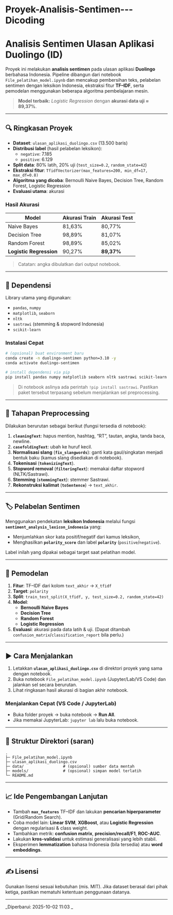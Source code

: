 # Proyek-Analisis-Sentimen---Dicoding

# Analisis Sentimen Ulasan Aplikasi Duolingo (ID)

Proyek ini melakukan **analisis sentimen** pada ulasan aplikasi **Duolingo** berbahasa Indonesia. Pipeline dibangun dari notebook `File_pelatihan_model.ipynb` dan mencakup pembersihan teks, pelabelan sentimen dengan leksikon Indonesia, ekstraksi fitur **TF–IDF**, serta pemodelan menggunakan beberapa algoritma pembelajaran mesin.

> **Model terbaik:** *Logistic Regression* dengan **akurasi data uji ≈ 89,37%**.

---

## 🔍 Ringkasan Proyek
- **Dataset**: `ulasan_aplikasi_duolingo.csv` (13.500 baris)
- **Distribusi label** (hasil pelabelan leksikon):  
  - `negative`: 7.185  
  - `positive`: 6.129
- **Split data**: 80% latih, 20% uji (`test_size=0.2`, `random_state=42`)
- **Ekstraksi fitur**: `TfidfVectorizer(max_features=200, min_df=17, max_df=0.8)`
- **Algoritma yang dicoba**: Bernoulli Naive Bayes, Decision Tree, Random Forest, Logistic Regression
- **Evaluasi utama**: akurasi

### Hasil Akurasi
| Model                 | Akurasi Train | Akurasi Test |
|----------------------|---------------|--------------|
| Naive Bayes          | 81,63%        | 80,77%       |
| Decision Tree        | 98,89%        | 81,07%       |
| Random Forest        | 98,89%        | 85,02%       |
| **Logistic Regression** | 90,27%     | **89,37%**   |

> Catatan: angka dibulatkan dari output notebook.

---

## 🧰 Dependensi
Library utama yang digunakan:
- `pandas`, `numpy`
- `matplotlib`, `seaborn`
- `nltk`
- `sastrawi` (stemming & stopword Indonesia)
- `scikit-learn`

### Instalasi Cepat
```bash
# (opsional) buat environment baru
conda create -n duolingo-sentimen python=3.10 -y
conda activate duolingo-sentimen

# install dependensi via pip
pip install pandas numpy matplotlib seaborn nltk sastrawi scikit-learn
```

> Di notebook aslinya ada perintah `!pip install sastrawi`. Pastikan paket tersebut terpasang sebelum menjalankan sel preprocessing.

---

## 🧹 Tahapan Preprocessing
Dilakukan berurutan sebagai berikut (fungsi tersedia di notebook):
1. **`cleaningText`**: hapus mention, hashtag, “RT”, tautan, angka, tanda baca, newline.
2. **`casefoldingText`**: ubah ke huruf kecil.
3. **Normalisasi slang** (**`fix_slangwords`**): ganti kata gaul/singkatan menjadi bentuk baku (kamus slang disediakan di notebook).
4. **Tokenisasi** (**`tokenizingText`**).
5. **Stopword removal** (**`filteringText`**): memakai daftar stopword (NLTK/Sastrawi).
6. **Stemming** (**`stemmingText`**): stemmer Sastrawi.
7. **Rekonstruksi kalimat** (**`toSentence`**) → `text_akhir`.

---

## 🏷️ Pelabelan Sentimen
Menggunakan pendekatan **leksikon Indonesia** melalui fungsi **`sentiment_analysis_lexicon_indonesia`** yang:
- Menjumlahkan skor kata positif/negatif dari kamus leksikon,
- Menghasilkan **`polarity_score`** dan label **`polarity`** (`positive`/`negative`).

Label inilah yang dipakai sebagai target saat pelatihan model.

---

## 🧠 Pemodelan
1. **Fitur**: TF–IDF dari kolom `text_akhir` → `X_tfidf`
2. **Target**: `polarity`
3. **Split**: `train_test_split(X_tfidf, y, test_size=0.2, random_state=42)`
4. **Model**:
   - **Bernoulli Naive Bayes**
   - **Decision Tree**
   - **Random Forest**
   - **Logistic Regression**
5. **Evaluasi**: akurasi pada data latih & uji. (Dapat ditambah `confusion_matrix`/`classification_report` bila perlu.)

---

## ▶️ Cara Menjalankan
1. Letakkan **`ulasan_aplikasi_duolingo.csv`** di direktori proyek yang sama dengan notebook.
2. Buka notebook `File_pelatihan_model.ipynb` (Jupyter/Lab/VS Code) dan jalankan sel secara berurutan.
3. Lihat ringkasan hasil akurasi di bagian akhir notebook.

### Menjalankan Cepat (VS Code / JupyterLab)
- Buka folder proyek → buka notebook → **Run All**.
- Jika memakai JupyterLab: `jupyter lab` lalu buka notebook.

---

## 📂 Struktur Direktori (saran)
```
.
├─ File_pelatihan_model.ipynb
├─ ulasan_aplikasi_duolingo.csv
├─ data/                 # (opsional) sumber data mentah
├─ models/               # (opsional) simpan model terlatih
└─ README.md
```

---

## 📈 Ide Pengembangan Lanjutan
- Tambah **`max_features`** TF–IDF dan lakukan **pencarian hiperparameter** (Grid/Random Search).
- Coba model lain: **Linear SVM**, **XGBoost**, atau **Logistic Regression** dengan regularisasi & class weight.
- Tambahkan metrik: **confusion matrix**, **precision/recall/F1**, **ROC-AUC**.
- Lakukan **kros-validasi** untuk estimasi generalisasi yang lebih stabil.
- Eksperimen **lemmatization** bahasa Indonesia (bila tersedia) atau **word embeddings**.

---

## ✍️ Lisensi
Gunakan lisensi sesuai kebutuhan (mis. MIT). Jika dataset berasal dari pihak ketiga, pastikan mematuhi ketentuan penggunaan datanya.

---

_Diperbarui: 2025-10-02 11:03 _
